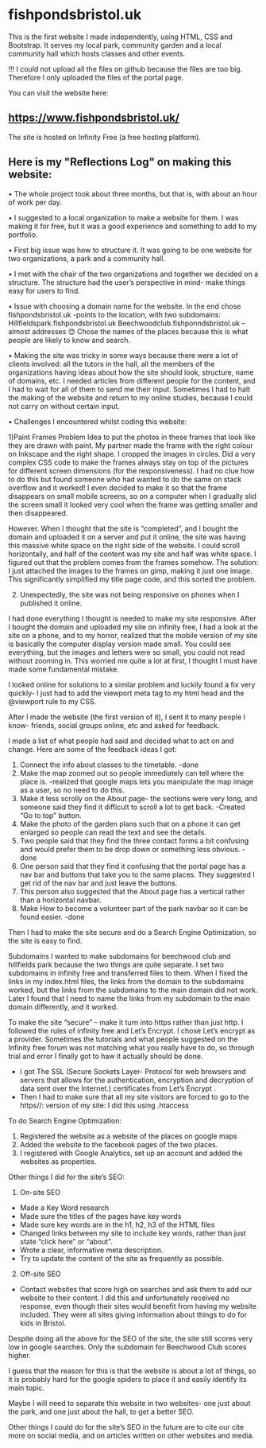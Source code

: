 # fishpondsbristol.uk
This is the first website I made independently, using HTML, CSS and Bootstrap. It serves my local park, community garden and a local community hall which hosts classes and other events.

!!! I could not upload all the files on github because the files are too big. 
Therefore I only uploaded the files of the portal page. 

You can visit the website here: 
## https://www.fishpondsbristol.uk/

The site is hosted on Infinity Free (a free hosting platform). 


## Here is my "Reflections Log" on making this website: 

•	The whole project took about three months, but that is, with about an hour of work per day. 

•	I suggested to a local organization to make a website for them. I was making it for free, but it was a good experience and something to add to my portfolio. 

•	First big issue was how to structure it. It was going to be one website for two organizations, a park and a community hall. 

•	I met with the chair of the two organizations and together we decided on a structure. The structure had the user’s perspective in mind- make things easy for users to find. 


•	Issue with choosing a domain name for the website. In the end chose fishpondsbristol.uk -points to the location, with two subdomains:
Hillfieldspark.fishpondsbristol.uk
Beechwoodclub.fishponndsbristol.uk – almost addresses 😊 
Chose the names of the places because this is what people are likely to know and search.

•	Making the site was tricky in some ways because there were a lot of clients involved: all the tutors in the hall, all the members of the organizations having ideas about how the site should look, structure, name of domains, etc. I needed articles from different people for the content, and I had to wait for all of them to send me their input. Sometimes I had to halt the making of the website and return to my online studies, because I could not carry on without certain input. 

•	Challenges I encountered whilst coding this website: 

1)Paint Frames Problem
Idea to put the photos in these frames that look like they are drawn with paint.
My partner made the frame with the right colour on Inkscape and the right shape. 
I cropped the images in circles. 
Did a very complex CSS code to make the frames always stay on top of the pictures for different screen dimensions (for the responsiveness). I had no clue how to do this but found someone who had wanted to do the same on stack overflow and it worked! I even decided to make it so that the frame disappears on small mobile screens, so on a computer when I gradually slid the screen small it looked very cool when the frame was getting smaller and then disappeared. 


However. When I thought that the site is “completed”, and I bought the domain and uploaded it on a server and put it online, the site was having this massive white space on the right side of the website. I could scroll horizontally, and half of the content was my site and half was white space. I figured out that the problem comes from the frames somehow.
The solution:  I just attached the images to the frames on gimp, making it just one image. This significantly simplified my title page code, and this sorted the problem. 

2) Unexpectedly, the site was not being responsive on phones when I published it online.

I had done everything I thought is needed to make my site responsive. After I bought the domain and uploaded my site on infinity free, I had a look at the site on a phone, and to my horror, realized that the mobile version of my site is basically the computer display version made small. You could see everything, but the images and letters were so small, you could not read without zooming in. 
This worried me quite a lot at first, I thought I must have made some fundamental mistake. 

I looked online for solutions to a similar problem and luckily found a fix very quickly- I just had to add the viewport meta tag to my html head and the @viewport rule to my CSS. 

After I made the website (the first version of it), I sent it to many people I know- friends, social groups online, etc and asked for feedback. 

I made a list of what people had said and decided what to act on and change. 
Here are some of the feedback ideas I got: 

1)	Connect the info about classes to the timetable.
-done
2)	Make the map zoomed out so people immediately can tell where the place is. 
-realized that google maps lets you manipulate the map image as a user, so no need to do this.
3)	Make it less scrolly on the About page- the sections were very long, and someone said they find it difficult to scroll a lot to get back. 
-Created “Go to top” button.
4)	Make the photo of the garden plans such that on a phone it can get enlarged so people can read the text and see the details. 
5)	Two people said that they find the three contact forms a bit confusing and would prefer them to be drop down or something less obvious. 
-done
6)	One person said that they find it confusing that the portal page has a nav bar and buttons that take you to the same places. They suggested I get rid of the nav bar and just leave the buttons. 
7)	This person also suggested that the About page has a vertical rather than a horizontal navbar.
8)	Make How to become a volunteer part of the park navbar so it can be found easier. 
-done


Then I had to make the site secure and do a Search Engine Optimization, so the site is easy to find. 

Subdomains
I wanted to make subdomains for beechwood club and hillfields park because the two things are quite separate. I set two subdomains in infinity free and transferred files to them. When I fixed the links in my index.html files, the links from the domain to the subdomains worked, but the links from the subdomains to the main domain did not work. 
Later I found that I need to name the links from my subdomain to the main domain differently, and it worked. 

To make the site “secure” – make it turn into https rather than just http. 
I followed the rules of infinity free and Let’s Encrypt. I chose Let’s encrypt as a provider. Sometimes the tutorials and what people suggested on the Infinity free forum was not matching what you really have to do, so through trial and error I finally got to haw it actually should be done. 
-	I got The SSL (Secure Sockets Layer- Protocol for web browsers and servers that allows for the authentication, encryption and decryption of data sent over the Internet.) certificates from Let’s Encrypt .
-	Then I had to make sure that all my site visitors are forced to go to the https//: version of my site: I did this using .htaccess

To do Search Engine Optimization:

1) Registered the website as a website of the places on google maps
2) Added the website to the facebook pages of the two places. 
3)  I registered with Google Analytics, set up an account and added the websites as properties. 


Other things I did for the site’s SEO: 
1)	On-site SEO

-	Made a Key Word research
-	Made sure the titles of the pages have key words
-	Made sure key words are in the h1, h2, h3 of the HTML files
-	Changed links between my site to include key words, rather than just state “click here” or “about”. 
-	Wrote a clear, informative meta description. 
-	Try to update the content of the site as frequently as possible.

2)	Off-site SEO
-	Contact websites that score high on searches and ask them to add our website to their content. I did this and unfortunately received no response, even though their sites would benefit from having my website included. They were all sites giving information about things to do for kids in Bristol.

Despite doing all the above for the SEO of the site, the site still scores very low in google searches. Only the subdomain for Beechwood Club scores higher. 

I guess that the reason for this is that the website is about a lot of things, so it is probably hard for the google spiders to place it and easily identify its main topic. 

Maybe I will need to separate this website in two websites- one just about the park, and one just about the hall, to get a better SEO. 

Other things I could do for the site’s SEO in the future are to cite our cite more on social media, and on articles written on other websites and media. 


